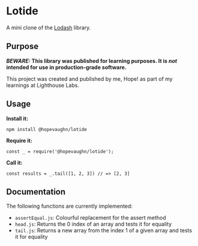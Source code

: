 # Lotide

A mini clone of the [Lodash](https://lodash.com) library.

## Purpose

**_BEWARE:_ This library was published for learning purposes. It is _not_ intended for use in production-grade software.**

This project was created and published by me, Hope! as part of my learnings at Lighthouse Labs.

## Usage

**Install it:**

`npm install @hopevaughn/lotide`

**Require it:**

`const _ = require('@hopevaughn/lotide');`

**Call it:**

`const results = _.tail([1, 2, 3]) // => [2, 3]`

## Documentation

The following functions are currently implemented:

- `assertEqual.js`: Colourful replacement for the assert method
- `head.js`: Returns the 0 index of an array and tests it for equality
- `tail.js`: Returns a new array from the index 1 of a given array and tests it for equality
